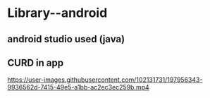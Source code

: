 # Library--android 
## android studio used (java)
## CURD in app 

https://user-images.githubusercontent.com/102131731/197956343-9936562d-7415-49e5-a1bb-ac2ec3ec259b.mp4


